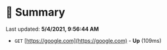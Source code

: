 # 📖 Summary
Last updated: **5/4/2021, 9:56:44 AM**

- `GET` [https://google.com](https://google.com) - **Up** (109ms)
